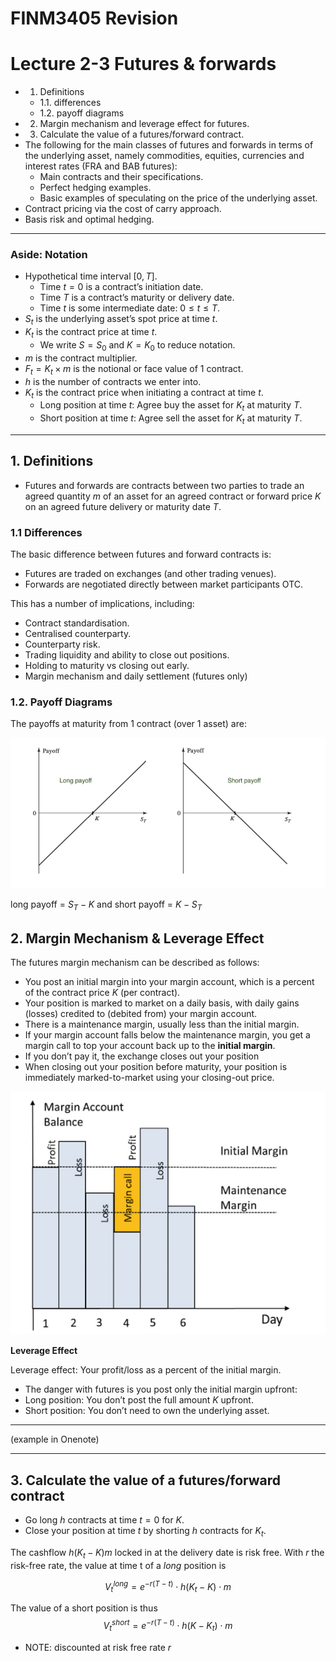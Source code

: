 # FINM3405 Revision

# Lecture 2-3 Futures & forwards

- 1. Definitions
  - 1.1. differences 
  - 1.2. payoff diagrams
- 2. Margin mechanism and leverage effect for futures.
- 3. Calculate the value of a futures/forward contract.
- The following for the main classes of futures and forwards in terms of the underlying asset, namely commodities, equities, currencies and interest rates (FRA and BAB futures):
  - Main contracts and their specifications.
  - Perfect hedging examples.
  - Basic examples of speculating on the price of the underlying asset.
- Contract pricing via the cost of carry approach.
- Basis risk and optimal hedging.

---
### Aside: Notation
- Hypothetical time interval $[0, T]$.
  - Time $t = 0$ is a contract’s initiation date.
  - Time $T$ is a contract’s maturity or delivery date.
  - Time $t$ is some intermediate date: $0 ≤ t ≤ T$.
- $S_{t}$ is the underlying asset’s spot price at time $t$.
- $K_{t}$ is the contract price at time $t$.
  - We write $S = S_{0}$ and $K = K_{0}$ to reduce notation.
- $m$ is the contract multiplier.
- $F_{t} = K_{t} \times m$ is the notional or face value of 1 contract.
- $h$ is the number of contracts we enter into.
- $K_{t}$ is the contract price when initiating a contract at time $t$.
  - Long position at time $t$: Agree buy the asset for $K_{t}$ at maturity $T$.
  - Short position at time $t$: Agree sell the asset for $K_{t}$ at maturity $T$.
---

## 1. Definitions

- Futures and forwards are contracts between two parties to trade an agreed quantity $m$ of an asset for an agreed contract or forward price $K$ on an agreed future delivery or maturity date $T$.

### 1.1 Differences
The basic difference between futures and forward contracts is:
- Futures are traded on exchanges (and other trading venues).
- Forwards are negotiated directly between market participants OTC.

This has a number of implications, including:
- Contract standardisation.
- Centralised counterparty.
- Counterparty risk.
- Trading liquidity and ability to close out positions.
- Holding to maturity vs closing out early.
- Margin mechanism and daily settlement (futures only)

### 1.2. Payoff Diagrams
The payoffs at maturity from 1 contract (over 1 asset) are:

![alt text](assets\IMG10.PNG)

long payoff = $S_{T} − K$ and short payoff = $K − S_{T}$

## 2. Margin Mechanism & Leverage Effect

The futures margin mechanism can be described as follows:
- You post an initial margin into your margin account, which is a percent of the contract price $K$ (per contract).
- Your position is marked to market on a daily basis, with daily gains (losses) credited to (debited from) your margin account.
- There is a maintenance margin, usually less than the initial margin.
- If your margin account falls below the maintenance margin, you get a margin call to top your account back up to the **initial margin**.
- If you don’t pay it, the exchange closes out your position
- When closing out your position before maturity, your position is immediately marked-to-market using your closing-out price.

![alt text](assets\IMG16.PNG)

**Leverage Effect**

Leverage effect: Your profit/loss as a percent of the initial margin.
- The danger with futures is you post only the initial margin upfront:
- Long position: You don’t post the full amount $K$ upfront.
- Short position: You don’t need to own the underlying asset.

---
(example in Onenote)

--- 

## 3. Calculate the value of a futures/forward contract

- Go long $h$ contracts at time $t = 0$ for $K$.
- Close your position at time $t$ by shorting $h$ contracts for $K_{t}$.

The cashflow $h(K_{t} − K)m$ locked in at the delivery date is risk free. With
$r$ the risk-free rate, the value at time t of a *long* position is

$$V^{long}_{t} = e^{-r(T-t)}\cdot h(K_{t}-K)\cdot m$$

The value of a short position is thus 
$$V^{short}_{t} = e^{-r(T-t)}\cdot h(K- K_{t})\cdot m$$

- NOTE: discounted at risk free rate $r$

